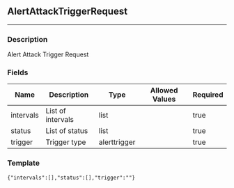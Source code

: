 ## AlertAttackTriggerRequest
---
### Description
Alert Attack Trigger Request
### Fields
| Name | Description | Type | Allowed Values | Required |
| ---- | ----------- | ---- | -------------- | -------- |
| intervals | List of intervals | list |  | true |
| status | List of status | list |  | true |
| trigger | Trigger type | alerttrigger |  | true |
### Template
```
{"intervals":[],"status":[],"trigger":""}
```
